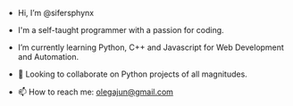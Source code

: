 - Hi, I’m @sifersphynx
- I'm a self-taught programmer with a passion for coding. 
- I’m currently learning Python, C++ and Javascript for Web Development and Automation.

- 💞️ Looking to collaborate on Python projects of all magnitudes.



- 📫 How to reach me: olegajun@gmail.com



